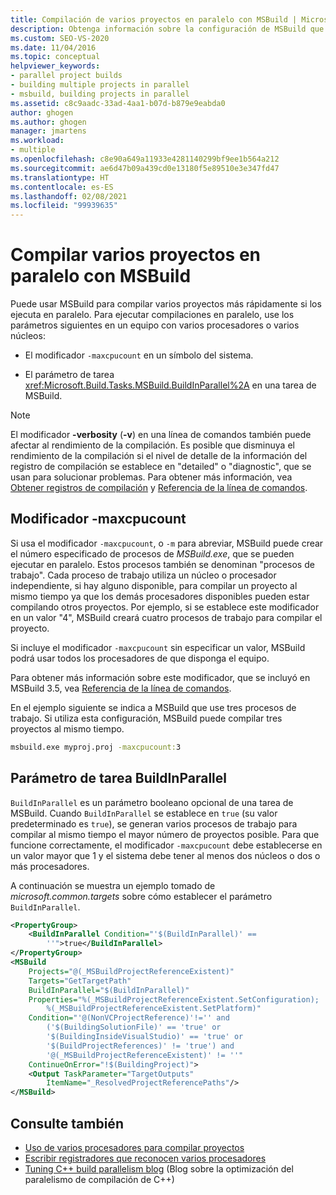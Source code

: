 ```yaml
---
title: Compilación de varios proyectos en paralelo con MSBuild | Microsoft Docs
description: Obtenga información sobre la configuración de MSBuild que puede usar para compilar varios proyectos más rápidamente si los ejecuta en paralelo.
ms.custom: SEO-VS-2020
ms.date: 11/04/2016
ms.topic: conceptual
helpviewer_keywords:
- parallel project builds
- building multiple projects in parallel
- msbuild, building projects in parallel
ms.assetid: c8c9aadc-33ad-4aa1-b07d-b879e9eabda0
author: ghogen
ms.author: ghogen
manager: jmartens
ms.workload:
- multiple
ms.openlocfilehash: c8e90a649a11933e4281140299bf9ee1b564a212
ms.sourcegitcommit: ae6d47b09a439cd0e13180f5e89510e3e347fd47
ms.translationtype: HT
ms.contentlocale: es-ES
ms.lasthandoff: 02/08/2021
ms.locfileid: "99939635"
---
```

# <a name="build-multiple-projects-in-parallel-with-msbuild"></a>Compilar varios proyectos en paralelo con MSBuild

Puede usar MSBuild para compilar varios proyectos más rápidamente si los ejecuta en paralelo. Para ejecutar compilaciones en paralelo, use los parámetros siguientes en un equipo con varios procesadores o varios núcleos:

- El modificador `-maxcpucount` en un símbolo del sistema.

- El parámetro de tarea <xref:Microsoft.Build.Tasks.MSBuild.BuildInParallel%2A> en una tarea de MSBuild.

> [!NOTE]
> El modificador **-verbosity** (**-v**) en una línea de comandos también puede afectar al rendimiento de la compilación. Es posible que disminuya el rendimiento de la compilación si el nivel de detalle de la información del registro de compilación se establece en "detailed" o "diagnostic", que se usan para solucionar problemas. Para obtener más información, vea [Obtener registros de compilación](../msbuild/obtaining-build-logs-with-msbuild.md) y [Referencia de la línea de comandos](../msbuild/msbuild-command-line-reference.md).

## <a name="-maxcpucount-switch"></a>Modificador -maxcpucount

Si usa el modificador `-maxcpucount`, o `-m` para abreviar, MSBuild puede crear el número especificado de procesos de *MSBuild.exe*, que se pueden ejecutar en paralelo. Estos procesos también se denominan "procesos de trabajo". Cada proceso de trabajo utiliza un núcleo o procesador independiente, si hay alguno disponible, para compilar un proyecto al mismo tiempo ya que los demás procesadores disponibles pueden estar compilando otros proyectos. Por ejemplo, si se establece este modificador en un valor "4", MSBuild creará cuatro procesos de trabajo para compilar el proyecto.

Si incluye el modificador `-maxcpucount` sin especificar un valor, MSBuild podrá usar todos los procesadores de que disponga el equipo.

Para obtener más información sobre este modificador, que se incluyó en MSBuild 3.5, vea [Referencia de la línea de comandos](../msbuild/msbuild-command-line-reference.md).

En el ejemplo siguiente se indica a MSBuild que use tres procesos de trabajo. Si utiliza esta configuración, MSBuild puede compilar tres proyectos al mismo tiempo.

```cmd
msbuild.exe myproj.proj -maxcpucount:3
```

## <a name="buildinparallel-task-parameter"></a>Parámetro de tarea BuildInParallel

`BuildInParallel` es un parámetro booleano opcional de una tarea de MSBuild. Cuando `BuildInParallel` se establece en `true` (su valor predeterminado es `true`), se generan varios procesos de trabajo para compilar al mismo tiempo el mayor número de proyectos posible. Para que funcione correctamente, el modificador `-maxcpucount` debe establecerse en un valor mayor que 1 y el sistema debe tener al menos dos núcleos o dos o más procesadores.

A continuación se muestra un ejemplo tomado de *microsoft.common.targets* sobre cómo establecer el parámetro `BuildInParallel`.

```xml
<PropertyGroup>
    <BuildInParallel Condition="'$(BuildInParallel)' ==
        ''">true</BuildInParallel>
</PropertyGroup>
<MSBuild
    Projects="@(_MSBuildProjectReferenceExistent)"
    Targets="GetTargetPath"
    BuildInParallel="$(BuildInParallel)"
    Properties="%(_MSBuildProjectReferenceExistent.SetConfiguration);
        %(_MSBuildProjectReferenceExistent.SetPlatform)"
    Condition="'@(NonVCProjectReference)'!='' and
        ('$(BuildingSolutionFile)' == 'true' or
        '$(BuildingInsideVisualStudio)' == 'true' or
        '$(BuildProjectReferences)' != 'true') and
        '@(_MSBuildProjectReferenceExistent)' != ''"
    ContinueOnError="!$(BuildingProject)">
    <Output TaskParameter="TargetOutputs"
        ItemName="_ResolvedProjectReferencePaths"/>
</MSBuild>
```

## <a name="see-also"></a>Consulte también

- [Uso de varios procesadores para compilar proyectos](../msbuild/using-multiple-processors-to-build-projects.md)
- [Escribir registradores que reconocen varios procesadores](../msbuild/writing-multi-processor-aware-loggers.md)
- [Tuning C++ build parallelism blog](https://devblogs.microsoft.com/visualstudio/tuning-c-build-parallelism-in-vs2010/) (Blog sobre la optimización del paralelismo de compilación de C++)
